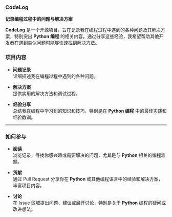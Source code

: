 ### CodeLog

**记录编程过程中的问题与解决方案**

**CodeLog** 是一个开源项目，旨在记录我在编程过程中遇到的各种问题及其解决方案，特别突出 **Python 编程** 的相关内容。通过分享这些经验，我希望帮助其他开发者在遇到类似问题时能够快速找到解决方法。

### 项目内容

- **问题记录**  
  详细描述我在编程过程中遇到的各种问题。

- **解决方案**  
  提供实用的解决方法和调试过程。

- **经验分享**  
  总结我在编程中学习到的知识和技巧，特别是在 **Python 编程** 中的最佳实践和经验教训。

---

### 如何参与

- **阅读**  
  浏览记录，寻找你感兴趣或需要解决的问题，尤其是与 **Python** 相关的编程难题。

- **贡献**  
  通过 Pull Request 分享你在 **Python** 或其他编程语言中的经验和解决方案，丰富项目内容。

- **讨论**  
  在 Issue 区域提出问题、建议或展开讨论，特别是关于 **Python** 编程的疑问或改进想法。
